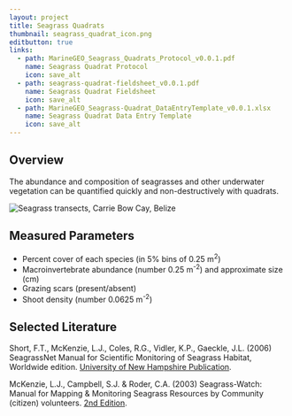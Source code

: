 ```yaml
---
layout: project
title: Seagrass Quadrats
thumbnail: seagrass_quadrat_icon.png
editbutton: true
links:
  - path: MarineGEO_Seagrass_Quadrats_Protocol_v0.0.1.pdf
    name: Seagrass Quadrat Protocol
    icon: save_alt
  - path: seagrass-quadrat-fieldsheet_v0.0.1.pdf
    name: Seagrass Quadrat Fieldsheet
    icon: save_alt
  - path: MarineGEO_Seagrass-Quadrat_DataEntryTemplate_v0.0.1.xlsx
    name: Seagrass Quadrat Data Entry Template
    icon: save_alt
---
```


## Overview
The abundance and composition of seagrasses and other underwater vegetation can be quantified quickly and non-destructively with quadrats.

![Seagrass transects, Carrie Bow Cay, Belize]({{site.baseurl}}/assets/modules/seagrass-quadrats/seagrass_quadrats_landing_page.jpg)

## Measured Parameters
  - Percent cover of each species (in 5% bins of 0.25 m<sup>2</sup>)
  - Macroinvertebrate abundance (number 0.25 m<sup>-2</sup>) and approximate size (cm)
  - Grazing scars (present/absent)
  - Shoot density (number 0.0625 m<sup>-2</sup>)


## Selected Literature
Short,  F.T.,  McKenzie,  L.J.,  Coles,  R.G.,  Vidler,  K.P., Gaeckle,  J.L.  (2006) SeagrassNet   Manual   for   Scientific   Monitoring   of   Seagrass   Habitat,  Worldwide edition. [University of New Hampshire Publication](http://www.seagrassnet.org/sites/default/files/SeagrassNet_Manual_2006_Worldwide.pdf).

McKenzie, L.J., Campbell, S.J. & Roder, C.A. (2003) Seagrass-Watch: Manual for Mapping & Monitoring Seagrass Resources by Community (citizen) volunteers. [2nd Edition](http://www.seagrasswatch.org/Methods/Manuals/SeagrassWatch_monitoring_guidelines_2ndEdition.pdf).
